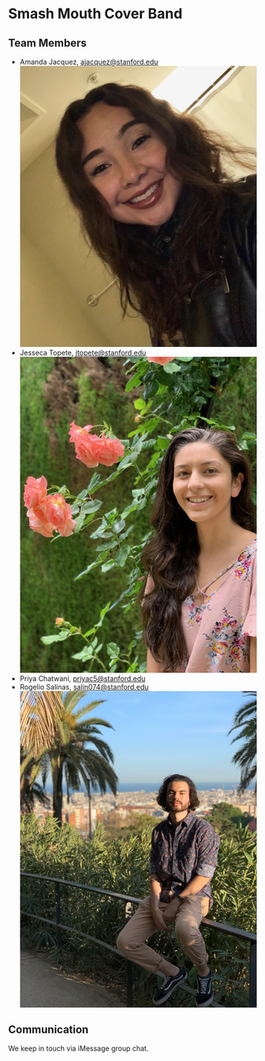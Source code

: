 # Smash Mouth Cover Band 

## Team Members
* Amanda Jacquez, ajacquez@stanford.edu
![](/images/Amanda.jpeg)
* Jesseca Topete, jtopete@stanford.edu
![](/images/IMG_2132.jpeg)
* Priya Chatwani, priyac5@stanford.edu
* Rogelio Salinas, salin074@stanford.edu
![](/images/IMG_1128.jpg)

## Communication
We keep in touch via iMessage group chat.
